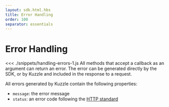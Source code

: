 ```yaml
---
layout: sdk.html.hbs
title: Error Handling
order: 100
separator: essentials
---
```


# Error Handling

<<< ./snippets/handling-errors-1.js
All methods that accept a callback as an argument can return an error. The error can be generated directly by the SDK, or by Kuzzle and included in the response to a request.

All errors generated by Kuzzle contain the following properties:

- `message`: the error message
- `status`: an error code following the [HTTP standard](https://en.wikipedia.org/wiki/List_of_HTTP_status_codes)
